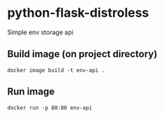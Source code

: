 # python-flask-distroless
Simple env storage api

## Build image (on project directory)
```
docker image build -t env-api .
```

## Run image
```
docker run -p 80:80 env-api
```
